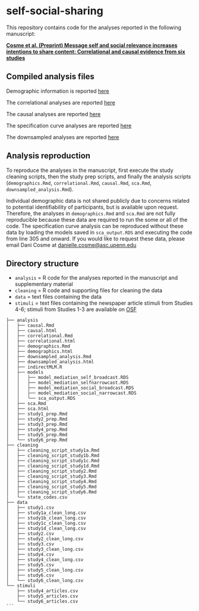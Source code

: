 # self-social-sharing
This repository contains code for the analyses reported in the following manuscript:

[**Cosme et al. (Preprint) Message self and social relevance increases intentions to share content: Correlational and causal evidence from six studies**]()


## Compiled analysis files

Demographic information is reported [here](https://cnlab.github.io/self-social-sharing/analysis/demographics)

The correlational analyses are reported [here](https://cnlab.github.io/self-social-sharing/analysis/correlational)

The causal analyses are reported [here](https://cnlab.github.io/self-social-sharing/analysis/causal)

The specification curve analyses are reported [here](https://cnlab.github.io/self-social-sharing/analysis/sca)

The downsampled analyses are reported [here](https://cnlab.github.io/self-social-sharing/analysis/downsampled_analysis)

## Analysis reproduction
To reproduce the analyses in the manuscript, first execute the study cleaning scripts, then the study prep scripts, and finally the analysis scripts (`demographics.Rmd`, `correlational.Rmd`, `causal.Rmd`, `sca.Rmd`, `downsampled_analysis.Rmd`). 

Individual demographic data is not shared publicly due to concerns related to potential identifiability of participants, but is available upon request. Therefore, the analyses in `demographics.Rmd` and `sca.Rmd` are not fully reproducible because these data are required to run the some or all of the code. The specification curve analysis can be reproduced without these data by loading the models saved in `sca_output.RDS` and executing the code from line 305 and onward. If you would like to request these data, please email Dani Cosme at danielle.cosme@asc.upenn.edu

## Directory structure

* `analysis` = R code for the analyses reported in the manuscript and supplementary material
* `cleaning` = R code and supporting files for cleaning the data
* `data` = text files containing the data
* `stimuli` = text files containing the newspaper article stimuli from Studies 4-6; stimuli from Studies 1-3 are available on [OSF](https://osf.io/nfr7h/)

````
├── analysis
│   ├── causal.Rmd
│   ├── causal.html
│   ├── correlational.Rmd
│   ├── correlational.html
│   ├── demographics.Rmd
│   ├── demographics.html
│   ├── downsampled_analysis.Rmd
│   ├── downsampled_analysis.html
│   ├── indirectMLM.R
│   ├── models
│   │   ├── model_mediation_self_broadcast.RDS
│   │   ├── model_mediation_selfnarrowcast.RDS
│   │   ├── model_mediation_social_broadcast.RDS
│   │   ├── model_mediation_social_narrowcast.RDS
│   │   └── sca_output.RDS
│   ├── sca.Rmd
│   ├── sca.html
│   ├── study1_prep.Rmd
│   ├── study2_prep.Rmd
│   ├── study3_prep.Rmd
│   ├── study4_prep.Rmd
│   ├── study5_prep.Rmd
│   └── study6_prep.Rmd
├── cleaning
│   ├── cleaning_script_study1a.Rmd
│   ├── cleaning_script_study1b.Rmd
│   ├── cleaning_script_study1c.Rmd
│   ├── cleaning_script_study1d.Rmd
│   ├── cleaning_script_study2.Rmd
│   ├── cleaning_script_study3.Rmd
│   ├── cleaning_script_study4.Rmd
│   ├── cleaning_script_study5.Rmd
│   ├── cleaning_script_study6.Rmd
│   └── state_codes.csv
├── data
│   ├── study1.csv
│   ├── study1a_clean_long.csv
│   ├── study1b_clean_long.csv
│   ├── study1c_clean_long.csv
│   ├── study1d_clean_long.csv
│   ├── study2.csv
│   ├── study2_clean_long.csv
│   ├── study3.csv
│   ├── study3_clean_long.csv
│   ├── study4.csv
│   ├── study4_clean_long.csv
│   ├── study5.csv
│   ├── study5_clean_long.csv
│   ├── study6.csv
│   └── study6_clean_long.csv
└── stimuli
    ├── study4_articles.csv
    ├── study5_articles.csv
    └── study6_articles.csv
```
